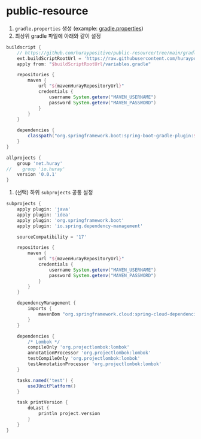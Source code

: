 # public-resource

1. `gradle.properties` 생성 (example: [gradle.properties][gradle.properties])
1. 최상위 gradle 파일에 아래와 같이 설정 

``` gradle
buildscript {
    // https://github.com/huraypositive/public-resource/tree/main/gradle
    ext.buildScriptRootUrl = 'https://raw.githubusercontent.com/huraypositive/public-resource/main/gradle'
    apply from: "$buildScriptRootUrl/variables.gradle"

    repositories {
        maven {
            url "${mavenHurayRepositoryUrl}"
            credentials {
                username System.getenv("MAVEN_USERNAME")
                password System.getenv("MAVEN_PASSWORD")
            }
        }
    }

    dependencies {
        classpath("org.springframework.boot:spring-boot-gradle-plugin:$springBootVersion")
    }
}

allprojects {
    group 'net.huray'
//    group 'io.huray'
    version '0.0.1'
}
```

1. (선택) 하위 `subprojects` 공통 설정 

``` gradle
subprojects {
    apply plugin: 'java'
    apply plugin: 'idea'
    apply plugin: 'org.springframework.boot'
    apply plugin: 'io.spring.dependency-management'

    sourceCompatibility = '17'

    repositories {
        maven {
            url "${mavenHurayRepositoryUrl}"
            credentials {
                username System.getenv("MAVEN_USERNAME")
                password System.getenv("MAVEN_PASSWORD")
            }
        }
    }

    dependencyManagement {
        imports {
            mavenBom "org.springframework.cloud:spring-cloud-dependencies:${springCloudVersion}"
        }
    }

    dependencies {
        /* Lombok */
        compileOnly 'org.projectlombok:lombok'
        annotationProcessor 'org.projectlombok:lombok'
        testCompileOnly 'org.projectlombok:lombok'
        testAnnotationProcessor 'org.projectlombok:lombok'
    }

    tasks.named('test') {
        useJUnitPlatform()
    }

    task printVersion {
        doLast {
            println project.version
        }
    }
}
```

<!-- external links --> 
[gradle.properties]: https://github.com/huraypositive/core-platform-team/blob/main/gradle.properties
